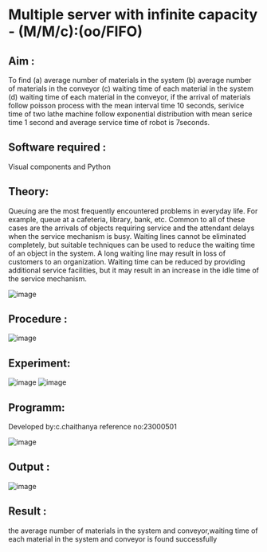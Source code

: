 # Multiple server with infinite capacity - (M/M/c):(oo/FIFO)
## Aim :
To find (a) average number of materials in the system (b) average number of materials in the conveyor (c) waiting time of each material in the system (d) waiting time of each material in the conveyor, if the arrival  of materials follow poisson process with the mean interval time 10 seconds, serivice time of two lathe machine follow exponential distribution with mean serice time 1 second and average service time of robot is 7seconds.

## Software required :
Visual components and Python

## Theory:
Queuing are the most frequently encountered problems in everyday life. For example, queue at a cafeteria, library, bank, etc. Common to all of these cases are the arrivals of objects requiring service and the attendant delays when the service mechanism is busy. Waiting lines cannot be eliminated completely, but suitable techniques can be used to reduce the waiting time of an object in the system. A long waiting line may result in loss of customers to an organization. Waiting time can be reduced by providing additional service facilities, but it may result in an increase in the idle time of the service mechanism.

![image](https://user-images.githubusercontent.com/103921593/203238035-1c8109bc-cbf2-4c77-baea-c5b682a752ef.png)

## Procedure :

![image](https://user-images.githubusercontent.com/103921593/203238265-176740b0-eae2-4772-90be-5449869ac9b0.png)




## Experiment:
![image](https://github.com/chowlachauthanya/Muttiple-capacity-with-infinite-capacity/assets/155505742/f8f7b9cb-d14f-4747-8ecf-92714062b6f5)
![image](https://github.com/chowlachauthanya/Muttiple-capacity-with-infinite-capacity/assets/155505742/698a2591-a087-436d-a801-25f725acb74c)




## Programm:
Developed by:c.chaithanya
reference no:23000501

![image](https://github.com/chowlachauthanya/Muttiple-capacity-with-infinite-capacity/assets/155505742/88e1fec0-f766-4beb-a49f-69047212b42f)



## Output :
![image](https://github.com/chowlachauthanya/Muttiple-capacity-with-infinite-capacity/assets/155505742/f8a44ee2-4180-4581-a196-b5d9e8b0c938)


## Result : 
the average number of materials in the system and conveyor,waiting time of each material in the system and conveyor is found successfully
